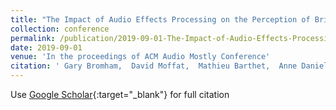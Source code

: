 ```yaml
---
title: "The Impact of Audio Effects Processing on the Perception of Brightness and Warmth"
collection: conference
permalink: /publication/2019-09-01-The-Impact-of-Audio-Effects-Processing-on-the-Perception-of-Brightness-and-Warmth
date: 2019-09-01
venue: 'In the proceedings of ACM Audio Mostly Conference'
citation: ' Gary Bromham,  David Moffat,  Mathieu Barthet,  Anne Danielsen,  Gy{\&quot;o}rgy Fazekas, &quot;The Impact of Audio Effects Processing on the Perception of Brightness and Warmth.&quot; In the proceedings of ACM Audio Mostly Conference, 2019.'
---
```

Use [Google Scholar](https://scholar.google.com/scholar?q=The+Impact+of+Audio+Effects+Processing+on+the+Perception+of+Brightness+and+Warmth){:target="_blank"} for full citation